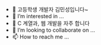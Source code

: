 - 👋 고등학생 개발자 김민성입니다~
- 👀 I’m interested in ...
- 🌱 C 계열과, 웹 개발을 자주 합니다
- 💞️ I’m looking to collaborate on ...
- 📫 How to reach me ...

<!---
beckum8282/beckum8282 is a ✨ special ✨ repository because its `README.md` (this file) appears on your GitHub profile.
You can click the Preview link to take a look at your changes.
--->
